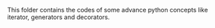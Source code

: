 This folder contains the codes of some advance python concepts like iterator, generators and decorators.
